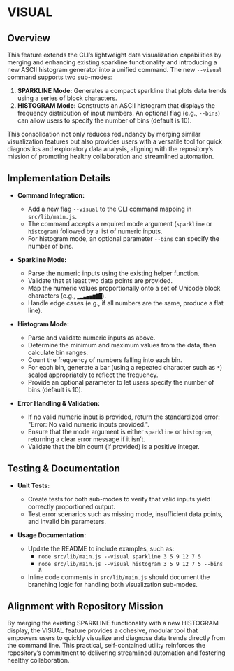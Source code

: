# VISUAL

## Overview
This feature extends the CLI’s lightweight data visualization capabilities by merging and enhancing existing sparkline functionality and introducing a new ASCII histogram generator into a unified command. The new `--visual` command supports two sub-modes:

1. **SPARKLINE Mode:** Generates a compact sparkline that plots data trends using a series of block characters.
2. **HISTOGRAM Mode:** Constructs an ASCII histogram that displays the frequency distribution of input numbers. An optional flag (e.g., `--bins`) can allow users to specify the number of bins (default is 10).

This consolidation not only reduces redundancy by merging similar visualization features but also provides users with a versatile tool for quick diagnostics and exploratory data analysis, aligning with the repository’s mission of promoting healthy collaboration and streamlined automation.

## Implementation Details
- **Command Integration:**
  - Add a new flag `--visual` to the CLI command mapping in `src/lib/main.js`.
  - The command accepts a required mode argument (`sparkline` or `histogram`) followed by a list of numeric inputs.
  - For histogram mode, an optional parameter `--bins` can specify the number of bins.

- **Sparkline Mode:**
  - Parse the numeric inputs using the existing helper function.
  - Validate that at least two data points are provided.
  - Map the numeric values proportionally onto a set of Unicode block characters (e.g., `▁▂▃▄▅▆▇█`).
  - Handle edge cases (e.g., if all numbers are the same, produce a flat line).

- **Histogram Mode:**
  - Parse and validate numeric inputs as above.
  - Determine the minimum and maximum values from the data, then calculate bin ranges.
  - Count the frequency of numbers falling into each bin.
  - For each bin, generate a bar (using a repeated character such as `*`) scaled appropriately to reflect the frequency.
  - Provide an optional parameter to let users specify the number of bins (default is 10).

- **Error Handling & Validation:**
  - If no valid numeric input is provided, return the standardized error: "Error: No valid numeric inputs provided.".
  - Ensure that the mode argument is either `sparkline` or `histogram`, returning a clear error message if it isn’t.
  - Validate that the bin count (if provided) is a positive integer.

## Testing & Documentation
- **Unit Tests:**
  - Create tests for both sub-modes to verify that valid inputs yield correctly proportioned output.
  - Test error scenarios such as missing mode, insufficient data points, and invalid bin parameters.

- **Usage Documentation:**
  - Update the README to include examples, such as:
    - `node src/lib/main.js --visual sparkline 3 5 9 12 7 5`
    - `node src/lib/main.js --visual histogram 3 5 9 12 7 5 --bins 8`
  - Inline code comments in `src/lib/main.js` should document the branching logic for handling both visualization sub-modes.

## Alignment with Repository Mission
By merging the existing SPARKLINE functionality with a new HISTOGRAM display, the VISUAL feature provides a cohesive, modular tool that empowers users to quickly visualize and diagnose data trends directly from the command line. This practical, self-contained utility reinforces the repository’s commitment to delivering streamlined automation and fostering healthy collaboration.
